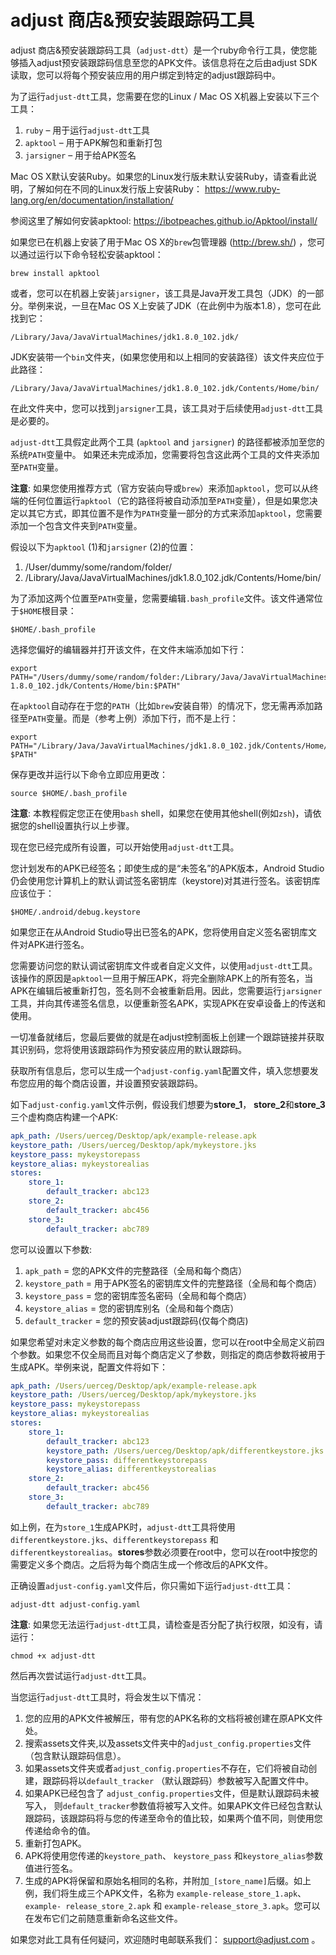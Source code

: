 # adjust 商店&预安装跟踪码工具

adjust 商店&预安装跟踪码工具（`adjust-dtt`）是一个ruby命令行工具，使您能够插入adjust预安装跟踪码信息至您的APK文件。该信息将在之后由adjust SDK读取，您可以将每个预安装应用的用户绑定到特定的adjust跟踪码中。

为了运行`adjust-dtt`工具，您需要在您的Linux / Mac OS X机器上安装以下三个工具：

1. `ruby` – 用于运行`adjust-dtt`工具
2. `apktool` – 用于APK解包和重新打包
3. `jarsigner` – 用于给APK签名

Mac OS X默认安装Ruby。如果您的Linux发行版未默认安装Ruby，请查看此说明，了解如何在不同的Linux发行版上安装Ruby： https://www.ruby-lang.org/en/documentation/installation/

参阅这里了解如何安装apktool: https://ibotpeaches.github.io/Apktool/install/

如果您已在机器上安装了用于Mac OS X的`brew`包管理器 (http://brew.sh/) ，您可以通过运行以下命令轻松安装apktool：

```
brew install apktool
```

或者，您可以在机器上安装`jarsigner`，该工具是Java开发工具包（JDK）的一部分。举例来说，一旦在Mac OS X上安装了JDK（在此例中为版本1.8），您可在此找到它：

```
/Library/Java/JavaVirtualMachines/jdk1.8.0_102.jdk/
```

JDK安装带一个`bin`文件夹，(如果您使用和以上相同的安装路径）该文件夹应位于此路径：

```
/Library/Java/JavaVirtualMachines/jdk1.8.0_102.jdk/Contents/Home/bin/
```

在此文件夹中，您可以找到`jarsigner`工具，该工具对于后续使用`adjust-dtt`工具是必要的。

`adjust-dtt`工具假定此两个工具 (`apktool` and `jarsigner`) 的路径都被添加至您的系统`PATH`变量中。 如果还未完成添加，您需要将包含这此两个工具的文件夹添加至`PATH`变量。

**注意**: 如果您使用推荐方式（官方安装向导或`brew`）来添加`apktool`，您可以从终端的任何位置运行`apktool`（它的路径将被自动添加至`PATH`变量），但是如果您决定以其它方式，即其位置不是作为`PATH`变量一部分的方式来添加`apktool`，您需要添加一个包含文件夹到`PATH`变量。

假设以下为`apktool` (1)和`jarsigner` (2)的位置：

1. /User/dummy/some/random/folder/
2. /Library/Java/JavaVirtualMachines/jdk1.8.0_102.jdk/Contents/Home/bin/

为了添加这两个位置至`PATH`变量，您需要编辑`.bash_profile`文件。该文件通常位于`$HOME`根目录：

```
$HOME/.bash_profile
```

选择您偏好的编辑器并打开该文件，在文件末端添加如下行：

```
export PATH="/Users/dummy/some/random/folder:/Library/Java/JavaVirtualMachines/jdk 1.8.0_102.jdk/Contents/Home/bin:$PATH"
```

在`apktool`自动存在于您的`PATH`（比如`brew`安装自带）的情况下，您无需再添加路径至`PATH`变量。而是（参考上例）添加下行，而不是上行：

```
export PATH="/Library/Java/JavaVirtualMachines/jdk1.8.0_102.jdk/Contents/Home/bin: $PATH"
```

保存更改并运行以下命令立即应用更改：

```
source $HOME/.bash_profile
```

**注意**: 本教程假定您正在使用`bash` shell，如果您在使用其他shell(例如`zsh`)，请依据您的shell设置执行以上步骤。

现在您已经完成所有设置，可以开始使用`adjust-dtt`工具。

您计划发布的APK已经签名；即使生成的是“未签名”的APK版本，Android Studio仍会使用您计算机上的默认调试签名密钥库（keystore)对其进行签名。该密钥库应该位于：

```
$HOME/.android/debug.keystore
```

如果您正在从Android Studio导出已签名的APK，您将使用自定义签名密钥库文件对APK进行签名。

您需要访问您的默认调试密钥库文件或者自定义文件，以使用`adjust-dtt`工具。该操作的原因是`apktool`一旦用于解压APK，将完全删除APK上的所有签名，当APK在编辑后被重新打包，签名则不会被重新启用。因此，您需要运行`jarsigner`工具，并向其传递签名信息，以便重新签名APK，实现APK在安卓设备上的传送和使用。

一切准备就绪后，您最后要做的就是在adjust控制面板上创建一个跟踪链接并获取其识别码，您将使用该跟踪码作为预安装应用的默认跟踪码。

获取所有信息后，您可以生成一个`adjust-config.yaml`配置文件，填入您想要发布您应用的每个商店设置，并设置预安装跟踪码。

如下`adjust-config.yaml`文件示例，假设我们想要为**store_1**， **store_2**和**store_3**三个虚构商店构建一个APK:

```yaml
apk_path: /Users/uerceg/Desktop/apk/example-release.apk
keystore_path: /Users/uerceg/Desktop/apk/mykeystore.jks
keystore_pass: mykeystorepass
keystore_alias: mykeystorealias
stores:
    store_1:
        default_tracker: abc123
    store_2:
        default_tracker: abc456
    store_3:
        default_tracker: abc789
```

您可以设置以下参数:

1. `apk_path` = 您的APK文件的完整路径（全局和每个商店）
2. `keystore_path` = 用于APK签名的密钥库文件的完整路径（全局和每个商店）
3. `keystore_pass` = 您的密钥库签名密码（全局和每个商店）
4. `keystore_alias` = 您的密钥库别名（全局和每个商店）
5. `default_tracker` = 您的预安装adjust跟踪码(仅每个商店)

如果您希望对未定义参数的每个商店应用这些设置，您可以在root中全局定义前四个参数。如果您不仅全局而且对每个商店定义了参数，则指定的商店参数将被用于生成APK。举例来说，配置文件将如下：

```yaml
apk_path: /Users/uerceg/Desktop/apk/example-release.apk
keystore_path: /Users/uerceg/Desktop/apk/mykeystore.jks
keystore_pass: mykeystorepass
keystore_alias: mykeystorealias
stores:
    store_1:
        default_tracker: abc123
        keystore_path: /Users/uerceg/Desktop/apk/differentkeystore.jks
        keystore_pass: differentkeystorepass
        keystore_alias: differentkeystorealias
    store_2:
        default_tracker: abc456
    store_3:
        default_tracker: abc789
```


如上例，在为`store_1`生成APK时，`adjust-dtt`工具将使用`differentkeystore.jks`、`differentkeystorepass` 和 `differentkeystorealias`。**stores**参数必须要在root中，您可以在root中按您的需要定义多个商店。之后将为每个商店生成一个修改后的APK文件。

正确设置`adjust-config.yaml`文件后，你只需如下运行`adjust-dtt`工具：

```
adjust-dtt adjust-config.yaml
```

**注意**: 如果您无法运行`adjust-dtt`工具，请检查是否分配了执行权限，如没有，请运行：

```
chmod +x adjust-dtt
```

然后再次尝试运行`adjust-dtt`工具。

当您运行`adjust-dtt`工具时，将会发生以下情况：

1. 您的应用的APK文件被解压，带有您的APK名称的文档将被创建在原APK文件处。
2. 搜索assets文件夹,以及assets文件夹中的`adjust_config.properties`文件（包含默认跟踪码信息）。
3. 如果assets文件夹或者`adjust_config.properties`不存在，它们将被自动创建，跟踪码将以`default_tracker` （默认跟踪码）参数被写入配置文件中。
4. 如果APK已经包含了 `adjust_config.properties`文件，但是默认跟踪码未被写入， 则`default_tracker`参数值将被写入文件。如果APK文件已经包含默认跟踪码，该跟踪码将与您的传递至命令的值比较，如果两个值不同，则使用您传递给命令的值。
5. 重新打包APK。
6. APK将使用您传递的`keystore_path`、 `keystore_pass` 和`keystore_alias`参数值进行签名。
7. 生成的APK将保留和原始名相同的名称，并附加`_[store_name]`后缀。如上例，我们将生成三个APK文件，名称为 `example-release_store_1.apk`、`example- release_store_2.apk` 和 `example-release_store_3.apk`。您可以在发布它们之前随意重新命名这些文件。

如果您对此工具有任何疑问，欢迎随时电邮联系我们： support@adjust.com 。
